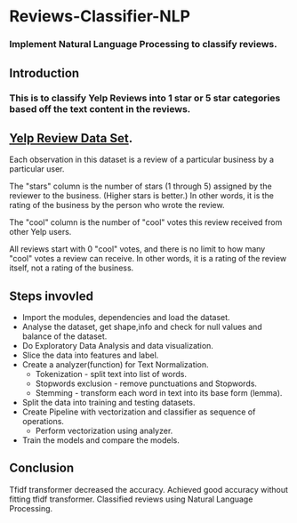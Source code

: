 # Reviews-Classifier-NLP
### Implement Natural Language Processing to classify reviews.
## Introduction
### This is to classify Yelp Reviews into 1 star or 5 star categories based off the text content in the reviews.

## [Yelp Review Data Set](https://www.kaggle.com/c/yelp-recsys-2013).

Each observation in this dataset is a review of a particular business by a particular user.

The "stars" column is the number of stars (1 through 5) assigned by the reviewer to the business. (Higher stars is better.) In other words, it is the rating of the business by the person who wrote the review.

The "cool" column is the number of "cool" votes this review received from other Yelp users. 

All reviews start with 0 "cool" votes, and there is no limit to how many "cool" votes a review can receive. In other words, it is a rating of the review itself, not a rating of the business.

## Steps invovled

- Import the modules, dependencies and load the dataset.
- Analyse the dataset, get shape,info and check for null values and balance of the dataset.
- Do Exploratory Data Analysis and data visualization.
- Slice the data into features and label.
- Create a analyzer(function) for Text Normalization.
  - Tokenization - split text into list of words.
  - Stopwords exclusion - remove punctuations and Stopwords.
  - Stemming - transform each word in text into its base form (lemma).
- Split the data into training and testing datasets.
- Create Pipeline with vectorization and classifier as sequence of operations.
  - Perform vectorization using analyzer.
- Train the models and compare the models.

## Conclusion
Tfidf transformer decreased the accuracy.
Achieved good accuracy without fitting tfidf transformer.
Classified reviews using Natural Language Processing.
